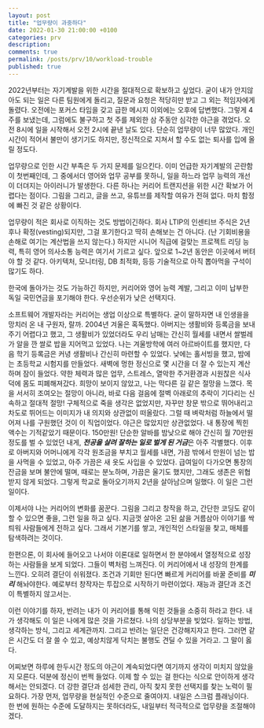 ```yaml
---
layout: post
title: "업무량이 과중하다"
date: 2022-01-30 21:00:00 +0100
categories: prv
description: 
comments: true
permalink: /posts/prv/10/workload-trouble
published: true
---
```


2022년부터는 자기계발을 위한 시간을 절대적으로 확보하고 싶었다. 굳이 내가 안지않아도 되는 일은 다른 팀원에게 돌리고, 질문과 요청은 적당히만 받고 그 외는 적임자에게 돌렸다. 오전에는 포커스 타임을 갖고 급한 메시지 이외에는 오후에 답변했다. 그렇게 4주를 보냈는데, 그럼에도 불구하고 첫 주를 제외한 삼 주동안 심각한 야근을 겪었다. 오전 8시에 일을 시작해서 오전 2시에 끝낸 날도 있다. 단순히 업무량이 너무 많았다. 개인 시간이 적어서 불만이 생기기도 하지만, 정신적으로 지쳐서 할 수도 없는 퇴사를 입에 올릴 정도다.

업무량으로 인한 시간 부족은 두 가지 문제를 일으킨다. 이미 언급한 자기계발의 곤란함이 첫번째인데, 그 중에서더 영어와 업무 공부를 못하니, 일을 하느라 업무 능력의 개선이 더뎌지는 아이러니가 발생한다. 다른 하나는 커리어 트랜지션을 위한 시간 확보가 어렵다는 점이다. 그림을 그리고, 글을 쓰고, 유튜브를 제작할 여유가 전혀 없다. 마치 함정에 빠진 것 같은 상황이다.

업무량이 적은 회사로 이직하는 것도 방법이긴하다. 회사 LTIP의 인센티브 주식은 2년 후나 확정(vesting)되지만, 그걸 포기한다고 딱히 손해보는 건 아니다. (난 기회비용을 손해로 여기는 계산법을 쓰지 않는다.) 하지만 시니어 직급에 걸맞는 프로젝트 리딩 능력, 특히 영어 의사소통 능력은 여기서 기르고 싶다. 앞으로 1~2년 동안은 이곳에서 버텨야 할 것 같다. 아키텍처, 모니터링, DB 최적화, 등등 기술적으로 아직 뽑아먹을 구석이 많기도 하다.

한국에 돌아가는 것도 가능하긴 하지만, 커리어와 영어 능력 계발, 그리고 이미 납부한 독일 국민연금을 포기해야 한다. 우선순위가 낮은 선택지다.

소프트웨어 개발자라는 커리어는 생업 이상으로 특별하다. 굳이 말하자면 내 인생을을 망치러 온 내 구원자, 랄까. 2004년 겨울은 혹독했다. 아버지는 생활비와 등록금을 보내주기 어렵다고 했고, 그 생활비가 있었더라도 우리 남매는 간신히 월세를 내면서 쌀벌레가 알을 깐 쌀로 밥을 지어먹고 있었다. 나는 겨울방학에 여러 아르바이트를 했지만, 다음 학기 등록금은 커녕 생활비나 간신히 마련할 수 있었다. 낮에는 홀서빙을 했고, 밤에는 초등학교 시험지를 만들었다. 새벽에 멍한 정신으로 몇 시간을 더 잘 수 있는지 계산하며 잠이 들었다. 약한 체력과 많은 업무, 스트레스, 열악한 주거환경과 시원찮은 식사 덕에 몸도 피폐해져갔다. 희망이 보이지 않았고, 나는 막다른 길 같은 절망을 느꼈다. 목을 서서히 조여오는 절망이 아니라, 바로 다음 걸음에 절벽 아래로의 추락이 기다리는 신속하고 절대적 절망! 구체적으로 죽을 생각은 없었지만, 자꾸만 창문 밖으로 뛰어내리고 차도로 뛰어드는 이미지가 내 의지와 상관없이 떠올랐다. 그럴 때 벼락처럼 하늘에서 떨어져 나를 구원했던 것이 이 직업이었다. 야근은 많았지만 상관없었다. 내 통장에 찍힌 액수는 기적같았기 때문이다. 150만원! 단순한 알바를 밤낮으로 해야 간신히 월 70만원 정도를 벌 수 있었던 내게, ***전공을 살려 잘하는 일로 벌게 된 거금***은 아주 각별했다. 이후로 아버지와 어머니에게 각각 원조금을 부치고 월세를 내면, 가끔 밖에서 만원이 넘는 밥을 사먹을 수 있었고, 아주 가끔은 새 옷도 사입을 수 있었다. 급여일이 다가오면 통장의 잔금을 보며 불안에 떨며, 때로는 분노하며, 가끔은 울기도 했지만, 그래도 생존은 위협받지 않게 되었다. 그렇게 학교로 돌아오기까지 2년을 살아남으며 일했다. 이 일은 그런 일이다.

이제서야 나는 커리어의 변화를 꿈꾼다. 그림을 그리고 창작을 하고, 간단한 코딩도 같이 할 수 있으면 좋을, 그런 일을 하고 싶다. 지금껏 살아온 고된 삶을 거름삼아 이야기를 싹틔워 사람들에게 전하고 싶다. 그래서 기본기를 쌓고, 개인적인 스타일을 찾고, 매체를 탐색하려는 것이다.

한편으론, 이 회사에 들어오고 나서야 이론대로 일하면서 한 분야에서 열정적으로 성장하는 사람들을 보게 되었다. 그들이 벽처럼 느껴진다. 이 커리어에서 내 성장의 한계를 느낀다. 오히려 결단이 쉬워졌다. 조건과 기회만 된다면 빠르게 커리어를 바꿀 준비를 ***미리*** 해놔야한다. 예로부터 창작자는 투잡으로 시작하기 마련이었다. 재능과 결단과 조건이 특별하지 않고서는.

이런 이야기를 하자, 반려는 내가 이 커리어를 통해 익힌 것들을 소중히 하라고 한다. 내가 생각해도 이 일은 나에게 많은 것을 가르쳤다. 나의 상당부분을 빚었다. 일하는 방법, 생각하는 방식, 그리고 세계관까지. 그리고 반려는 일단은 건강해지자고 한다. 그러면 같은 시간도 더 잘 쓸 수 있고, 예상치않게 닥치는 불행도 견딜 수 있을 거라고. 그 말이 옳다.

어찌보면 하루에 한두시간 정도의 야근이 계속되었다면 여기까지 생각이 미치지 않았을지 모른다. 덕분에 정신이 번쩍 들었다. 이제 할 수 있는 걸 한다는 식으로 안이하게 생각해서는 안되겠다. 더 강한 결단과 섬세한 관리, 아직 찾지 못한 선택지를 찾는 노력이 필요하다. 가장 먼저, 업무량을 현실적인 수준으로 줄여야지. 내일은 스크럼 플래닝이다. 한 번에 원하는 수준에 도달하지는 못하더라도, 내일부터 적극적으로 업무량을 조절해야겠다.
